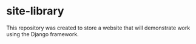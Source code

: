 # site-library
This repository was created to store a website that will demonstrate work using the Django framework.
